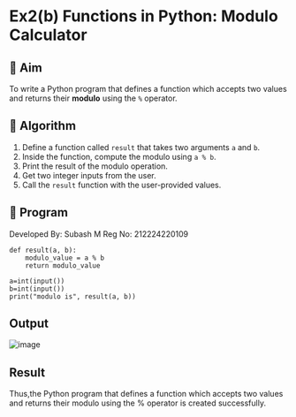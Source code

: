 # Ex2(b) Functions in Python: Modulo Calculator

## 🎯 Aim
To write a Python program that defines a function which accepts two values and returns their **modulo** using the `%` operator.

## 🧠 Algorithm
1. Define a function called `result` that takes two arguments `a` and `b`.
2. Inside the function, compute the modulo using `a % b`.
3. Print the result of the modulo operation.
4. Get two integer inputs from the user.
5. Call the `result` function with the user-provided values.

## 🧾 Program
Developed By: Subash M
Reg No: 212224220109

```
def result(a, b):
    modulo_value = a % b
    return modulo_value

a=int(input())
b=int(input())
print("modulo is", result(a, b))
```


## Output

![image](https://github.com/user-attachments/assets/634dffee-accb-481f-9de6-b88142dd39c8)


## Result

Thus,the Python program that defines a function which accepts two values and returns their modulo using the % operator is created successfully.

